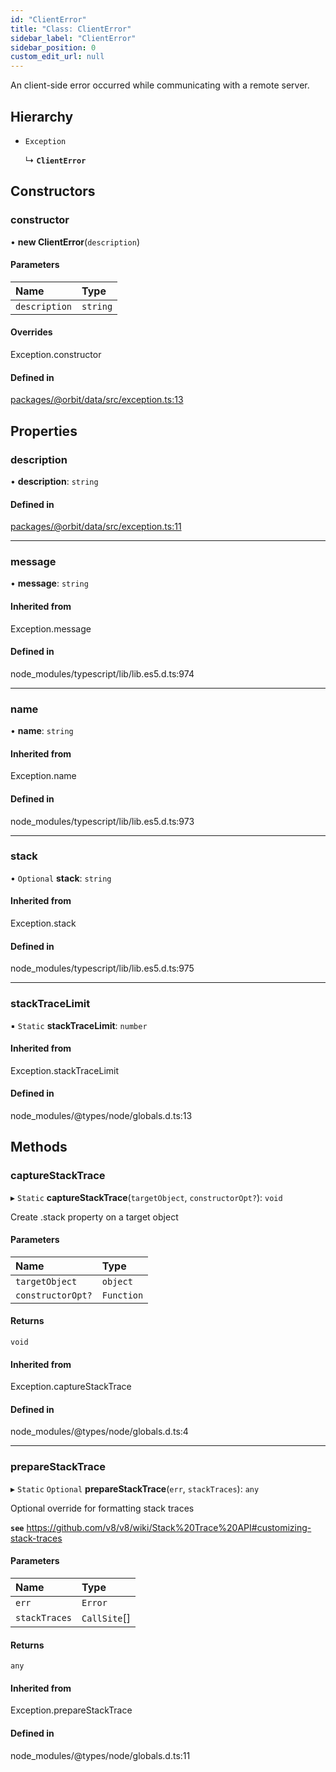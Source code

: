 ```yaml
---
id: "ClientError"
title: "Class: ClientError"
sidebar_label: "ClientError"
sidebar_position: 0
custom_edit_url: null
---
```


An client-side error occurred while communicating with a remote server.

## Hierarchy

- `Exception`

  ↳ **`ClientError`**

## Constructors

### constructor

• **new ClientError**(`description`)

#### Parameters

| Name | Type |
| :------ | :------ |
| `description` | `string` |

#### Overrides

Exception.constructor

#### Defined in

[packages/@orbit/data/src/exception.ts:13](https://github.com/orbitjs/orbit/blob/6e0cbd41/packages/@orbit/data/src/exception.ts#L13)

## Properties

### description

• **description**: `string`

#### Defined in

[packages/@orbit/data/src/exception.ts:11](https://github.com/orbitjs/orbit/blob/6e0cbd41/packages/@orbit/data/src/exception.ts#L11)

___

### message

• **message**: `string`

#### Inherited from

Exception.message

#### Defined in

node_modules/typescript/lib/lib.es5.d.ts:974

___

### name

• **name**: `string`

#### Inherited from

Exception.name

#### Defined in

node_modules/typescript/lib/lib.es5.d.ts:973

___

### stack

• `Optional` **stack**: `string`

#### Inherited from

Exception.stack

#### Defined in

node_modules/typescript/lib/lib.es5.d.ts:975

___

### stackTraceLimit

▪ `Static` **stackTraceLimit**: `number`

#### Inherited from

Exception.stackTraceLimit

#### Defined in

node_modules/@types/node/globals.d.ts:13

## Methods

### captureStackTrace

▸ `Static` **captureStackTrace**(`targetObject`, `constructorOpt?`): `void`

Create .stack property on a target object

#### Parameters

| Name | Type |
| :------ | :------ |
| `targetObject` | `object` |
| `constructorOpt?` | `Function` |

#### Returns

`void`

#### Inherited from

Exception.captureStackTrace

#### Defined in

node_modules/@types/node/globals.d.ts:4

___

### prepareStackTrace

▸ `Static` `Optional` **prepareStackTrace**(`err`, `stackTraces`): `any`

Optional override for formatting stack traces

**`see`** https://github.com/v8/v8/wiki/Stack%20Trace%20API#customizing-stack-traces

#### Parameters

| Name | Type |
| :------ | :------ |
| `err` | `Error` |
| `stackTraces` | `CallSite`[] |

#### Returns

`any`

#### Inherited from

Exception.prepareStackTrace

#### Defined in

node_modules/@types/node/globals.d.ts:11
